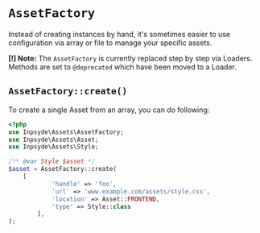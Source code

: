 # `AssetFactory`
Instead of creating instances by hand, it's sometimes easier to use configuration via array or file to manage your specific assets.

**[!] Note:** The `AssetFactory` is currently replaced step by step via Loaders. Methods are set to `@deprecated` which have been moved to a Loader.

## `AssetFactory::create()`

To create a single Asset from an array, you can do following:

```php
<?php
use Inpsyde\Assets\AssetFactory;
use Inpsyde\Assets\Asset;
use Inpsyde\Assets\Style;

/** @var Style $asset */
$asset = AssetFactory::create(
    [
    		'handle' => 'foo',
    		'url' => 'www.example.com/assets/style.css',
    		'location' => Asset::FRONTEND,
    		'type' => Style::class
        ],
);
```